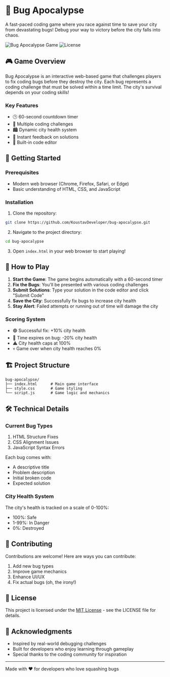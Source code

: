 # 🐛 Bug Apocalypse

A fast-paced coding game where you race against time to save your city from devastating bugs! Debug your way to victory before the city falls into chaos.

![Bug Apocalypse Game](https://img.shields.io/badge/Status-Under%20Development-yellow)
![License](https://img.shields.io/badge/License-MIT-green)

## 🎮 Game Overview

Bug Apocalypse is an interactive web-based game that challenges players to fix coding bugs before they destroy the city. Each bug represents a coding challenge that must be solved within a time limit. The city's survival depends on your coding skills!

### Key Features

- 🕒 60-second countdown timer
- 💪 Multiple coding challenges
- 🏙️ Dynamic city health system
- 🎯 Instant feedback on solutions
- 📝 Built-in code editor

## 🚀 Getting Started

### Prerequisites

- Modern web browser (Chrome, Firefox, Safari, or Edge)
- Basic understanding of HTML, CSS, and JavaScript

### Installation

1. Clone the repository:
```bash
git clone https://github.com/KoustavDeveloper/bug-apocalypse.git
```

2. Navigate to the project directory:
```bash
cd bug-apocalypse
```

3. Open `index.html` in your web browser to start playing!

## 🎯 How to Play

1. **Start the Game**: The game begins automatically with a 60-second timer
2. **Fix the Bugs**: You'll be presented with various coding challenges
3. **Submit Solutions**: Type your solution in the code editor and click "Submit Code"
4. **Save the City**: Successfully fix bugs to increase city health
5. **Stay Alert**: Failed attempts or running out of time will damage the city

### Scoring System

- 🟢 Successful fix: +10% city health
- 🔴 Time expires on bug: -20% city health
- ⚠️ City health caps at 100%
- 💀 Game over when city health reaches 0%

## 🏗️ Project Structure

```
bug-apocalypse/
├── index.html      # Main game interface
├── style.css       # Game styling
└── script.js       # Game logic and mechanics
```

## 🛠️ Technical Details

### Current Bug Types

1. HTML Structure Fixes
2. CSS Alignment Issues
3. JavaScript Syntax Errors

Each bug comes with:
- A descriptive title
- Problem description
- Initial broken code
- Expected solution

### City Health System

The city's health is tracked on a scale of 0-100%:
- 100%: Safe
- 1-99%: In Danger
- 0%: Destroyed

## 🤝 Contributing

Contributions are welcome! Here are ways you can contribute:

1. Add new bug types
2. Improve game mechanics
3. Enhance UI/UX
4. Fix actual bugs (oh, the irony!)

## 📝 License

This project is licensed under the [MIT License](LICENSE) - see the LICENSE file for details.

## 🙏 Acknowledgments

- Inspired by real-world debugging challenges
- Built for developers who enjoy learning through gameplay
- Special thanks to the coding community for inspiration

---

Made with ❤️ for developers who love squashing bugs